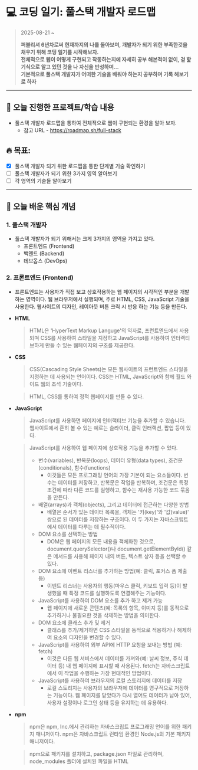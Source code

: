 # 💻 코딩 일기: 풀스택 개발자 로드맵
> 2025-08-21 ~
>
> **퍼블리셔 6년차로써 현재까지의 나를 돌아보며, 개발자가 되기 위한 부족한것을 채우기 위해 코딩 일기를 시작해보자.  
> 전체적으로 웹이 어떻게 구현되고 작동하는지에 자세히 공부 해본적이 없이, 겉 핥기식으로 알고 있던 것을 나 자신을 반성하며...  
> 기본적으로 풀스택 개발자가 어떠한 기술을 배워야 하는지 공부하며 기록 해보기로 하자**
---

## 🚀 오늘 진행한 프로젝트/학습 내용
- 풀스택 개발자 로드맵을 통하여 전체적으로 웹이 구현되는 환경을 알아 보자.
  - 참고 URL - https://roadmap.sh/full-stack
  
## 🔥 목표:  
  - [x] 풀스택 개발자 되기 위한 로드맵을 통한 단계별 기술 확인하기
  - [ ] 풀스택 개발자가 되기 위한 3가지 영역 알아보기
  - [ ] 각 영역의 기술들 알아보기

---

## 📝 오늘 배운 핵심 개념

### 1. 풀스택 개발자
- 풀스택 개발자가 되기 위해서는 크게 3가지의 영역을 가지고 있다.
  - 프론트엔드 (Frontend)
  - 백엔드 (Backend)
  - 데브옵스 (DevOps)

### 2. 프론트엔드 (Frontend)
- 프론트엔드는 사용자가 직접 보고 상호작용하는 웹 페이지의 시각적인 부분을 개발하는 영역이다. 웹 브라우저에서 실행되며, 주로 HTML, CSS, JavaScript 기술을 사용한다. 웹사이트의 디자인, 레이아웃 버튼 크릭 시 반응 하는 기능 등을 만든다.
- **HTML**
  > HTML은 'HyperText Markup Languge'의 약자로, 프런트엔드에서 사용되며 CSS를 사용하여 스타일을 지정하고 JavaScript를 사용하여 인터랙티브하게 만들 수 있는 웹페이지의 구조를 제공한다.
- **CSS**
  > CSS(Cascading Style Sheets)는 모든 웹사이트의 프런트엔드 스타일을 지정하는 데 사용되는 언어이다. CSS는 HTML, JavaScript와 함께 월드 와이드 웹의 초석 기술이다.  
  
  > HTML, CSS를 통하여 정적 웹페이지를 만들 수 있다.
- **JavaScript**
  > JavaScript를 사용하면 페이지에 인터랙티브 기능을 추가할 수 있습니다. 웹사이트에서 흔히 볼 수 있는 예로는 슬라이더, 클릭 인터랙션, 팝업 등이 있다.
  
  > JavaScript를 사용하여 웹 페이지에 상호작용 기능을 추가할 수 있다.
  > - 변수(variables), 반복문(loops), 데이터 유형(data types), 조건문(conditionals), 함수(functions)
  >   - 이것들은 모든 프로그래밍 언어의 가장 기본이 되는 요소들이다. 변수는 데이터를 저장하고, 반복문은 작업을 반복하며, 조건문은 특정 조건에 따라 다른 코드를 실행하고, 함수는 재사용 가능한 코드 묶음을 만든다.
  > - 배열(arrays)과 객체(objects), 그리고 데이터에 접근하는 다양한 방법
  >   - 배열은 순서가 있는 데이터 목록을, 객체는 '키(key)'와 '값(value)' 쌍으로 된 데이터를 저장하는 구조이다. 이 두 가지는 자바스크립트에서 데이터를 다루는 데 필수적이다.
  > - DOM 요소를 선택하는 방법
  >   - DOM은 웹 페이지의 모든 내용을 객체화한 것으로, document.querySelector()나 document.getElementById() 같은 메서드를 사용해 페이지 내의 버튼, 텍스트 상자 등을 선택할 수 있다.
  > - DOM 요소에 이벤트 리스너를 추가하는 방법(예: 클릭, 포커스 폼 제출 등)
  >   - 이벤트 리스너는 사용자의 행동(마우스 클릭, 키보드 입력 등)이 발생했을 때 특정 코드를 실행하도록 연결해주는 기능이다.
  > - JavaScript를 사용하여 DOM 요소를 추가 하고 제거 가능
  >   - 웹 페이지에 새로운 콘텐츠(예: 목록의 항목, 이미지 등)를 동적으로 추가하거나 불필요한 것을 삭제하는 방법을 의미한다.
  > - DOM 요소에 클래스 추가 및 제거
  >   - 클래스를 추가/제거하면 CSS 스타일을 동적으로 적용하거나 해제하여 요소의 디자인을 변경할 수 있다.
  > - JavaScript를 사용하여 외부 API에 HTTP 요청을 보내는 방법 (예: fetch)
  >   - 이것은 다른 웹 서비스에서 데이터를 가져와(예: 날씨 정보, 주식 데이터 등) 내 웹 페이지에 표시할 때 사용된다. fetch는 자바스크립트에서 이 작업을 수행하는 가장 현대적인 방법이다.
  > - JavaScript를 사용하여 브라우저의 로컬 스토리지에 데이터를 저장
  >   - 로컬 스토리지는 사용자의 브라우저에 데이터를 영구적으로 저장하는 기능이다. 웹 페이지를 닫았다가 다시 열어도 데이터가 남아 있어, 사용자 설정이나 로그인 상태 등을 유지하는 데 유용하다.
- **npm**
  > npm은 npm, Inc.에서 관리하는 자바스크립트 프로그래밍 언어를 위한 패키지 매니저이다. npm은 자바스크립트 런타임 환경인 Node.js의 기본 패키지 매니저이다.
  
  > npm으로 패키지를 설치하고, package.json 파일로 관리하며, node_modules 폴더에 설치된 파일을 HTML <script> 태그를 통해 사용할 수 있다.
- **Git**
  > Git은 빠르고 효율성을 가지고 작은 프로젝트부터 대규모 프로젝트까지 모든 것을 다루기 위해 설계된, 무료이며 오픈 소스인 분산형 버전 관리 시스템이다.
- **GitHub**
  > GitHub는 Git을 활용한 소프트웨어 개발 및 버전 관리를 위한 인터넷 호스팅 서비스 제공업체이다. Git의 분산 버전 관리 및 소스 코드 관리 기능은 물론, 자체 기능도 제공한다.
- **Tailwind CSS**
  > CSS 프레임워크로, 컴포넌트를 스타일링하는 데 도움이 되는 '아토믹(atomic) CSS 클래스'를 제공한다. 예를 들어, flex, pt-4, text-center, rotate-90 같은 클래스들을 마크업(markup)에 직접 조합하여 어떤 디자인이든 만들 수 있다.
  > - '아토믹(atomic) CSS 클래스'란 하나의 클래스가 하나의 스타일 속성만을 담당하도록 설계된 CSS 방식이다. 즉, 클래스 이름 자체가 그 클래스가 어떤 역할을 하는지 직관적으로 보여준다.
- **React**
  > React는 사용자 인터페이스를 구축하기 위한 가장 인기 있는 프론트엔드 자바스크립트 라이브러리이다. React는 Node를 사용하여 서버에서도 렌더링될 수 있으며, React Native를 사용해 모바일 앱을 구동할 수도 있다.

### 3. 백엔드 (Backend)
- [배운 내용 1]
- [배운 내용 2]


### 4. 데브옵스 (DevOps)
- [배운 내용 1]
- [배운 내용 2]

---

## 🛠️ 문제 해결 과정

### 문제점: [문제 요약]
- [어떤 문제가 발생했는지 구체적으로 작성]
- 예시: TypeError: Cannot read properties of undefined 오류가 발생했다.
- [오류 메시지]

### 해결 과정
1. [시도 1]
2. [시도 2]
3. **[최종 해결책]**: [어떻게 문제를 해결했는지 자세히 설명하고, 관련 코드가 있다면 첨부]

---

## ✍️ 느낀 점
- 오늘의 학습/작업에 대한 소감이나 반성, 그리고 더 깊이 탐구하고 싶은 주제 등을 자유롭게 작성합니다.
- 예시: 오늘 배운 개념이 어려웠지만, 직접 코드를 작성하며 이해도가 높아졌다. 다음에는 이 기술을 활용하여 다른 기능을 구현해보고 싶다.

---

## 🎯 다음 목표
- [ ] 계획 1
- [ ] 계획 2
